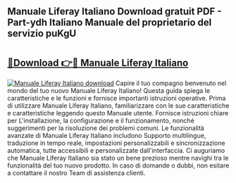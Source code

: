 ## Manuale Liferay Italiano Download gratuit PDF - Part-ydh Italiano Manuale del proprietario del servizio puKgU

# <h2><a href="http://dfgfjk.blite.top/?on=Manuale+Liferay+Italiano">🔗Download 👉🔴 Manuale Liferay Italiano</a></h2>

[![Manuale Liferay Italiano download](https://i.imgur.com/lujVjoI.png)](http://dfgfjk.blite.top/?on=Manuale+Liferay+Italiano)
Capire il tuo compagno benvenuto nel mondo del tuo nuovo Manuale Liferay Italiano! Questa guida spiega le caratteristiche e le funzioni e fornisce importanti istruzioni operative. Prima di utilizzare Manuale Liferay Italiano, familiarizzare con le sue caratteristiche e caratteristiche leggendo questo Manuale utente. Fornisce istruzioni chiare per L'installazione, la configurazione e il funzionamento, nonché suggerimenti per la risoluzione dei problemi comuni. Le funzionalità avanzate di Manuale Liferay Italiano includono Supporto multilingue, traduzione in tempo reale, impostazioni personalizzabili e sincronizzazione automatica, tutte accessibili e personalizzate dall'interfaccia. Ci auguriamo che Manuale Liferay Italiano sia stato un bene prezioso mentre navighi tra le funzionalità del tuo nuovo prodotto. In caso di domande o dubbi, non esitare a contattare il nostro Team di assistenza clienti.
